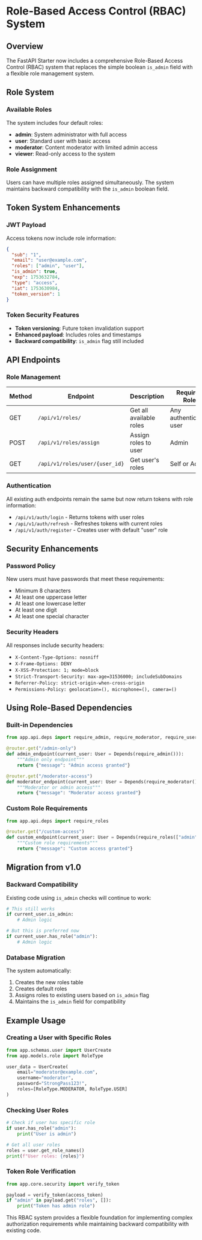 # Role-Based Access Control (RBAC) System

## Overview

The FastAPI Starter now includes a comprehensive Role-Based Access Control (RBAC) system that replaces the simple boolean `is_admin` field with a flexible role management system.

## Role System

### Available Roles

The system includes four default roles:

- **admin**: System administrator with full access
- **user**: Standard user with basic access  
- **moderator**: Content moderator with limited admin access
- **viewer**: Read-only access to the system

### Role Assignment

Users can have multiple roles assigned simultaneously. The system maintains backward compatibility with the `is_admin` boolean field.

## Token System Enhancements

### JWT Payload

Access tokens now include role information:

```json
{
  "sub": "1",
  "email": "user@example.com", 
  "roles": ["admin", "user"],
  "is_admin": true,
  "exp": 1753632784,
  "type": "access",
  "iat": 1753630984,
  "token_version": 1
}
```

### Token Security Features

- **Token versioning**: Future token invalidation support
- **Enhanced payload**: Includes roles and timestamps
- **Backward compatibility**: `is_admin` flag still included

## API Endpoints

### Role Management

| Method | Endpoint | Description | Required Role |
|--------|----------|-------------|---------------|
| GET | `/api/v1/roles/` | Get all available roles | Any authenticated user |
| POST | `/api/v1/roles/assign` | Assign roles to user | Admin |
| GET | `/api/v1/roles/user/{user_id}` | Get user's roles | Self or Admin |

### Authentication 

All existing auth endpoints remain the same but now return tokens with role information:

- `/api/v1/auth/login` - Returns tokens with user roles
- `/api/v1/auth/refresh` - Refreshes tokens with current roles
- `/api/v1/auth/register` - Creates user with default "user" role

## Security Enhancements

### Password Policy

New users must have passwords that meet these requirements:

- Minimum 8 characters
- At least one uppercase letter
- At least one lowercase letter  
- At least one digit
- At least one special character

### Security Headers

All responses include security headers:

- `X-Content-Type-Options: nosniff`
- `X-Frame-Options: DENY`
- `X-XSS-Protection: 1; mode=block`
- `Strict-Transport-Security: max-age=31536000; includeSubDomains`
- `Referrer-Policy: strict-origin-when-cross-origin`
- `Permissions-Policy: geolocation=(), microphone=(), camera=()`

## Using Role-Based Dependencies

### Built-in Dependencies

```python
from app.api.deps import require_admin, require_moderator, require_user

@router.get("/admin-only")
def admin_endpoint(current_user: User = Depends(require_admin())):
    """Admin only endpoint"""
    return {"message": "Admin access granted"}

@router.get("/moderator-access") 
def moderator_endpoint(current_user: User = Depends(require_moderator())):
    """Moderator or admin access"""
    return {"message": "Moderator access granted"}
```

### Custom Role Requirements

```python
from app.api.deps import require_roles

@router.get("/custom-access")
def custom_endpoint(current_user: User = Depends(require_roles(["admin", "moderator"]))):
    """Custom role requirements"""
    return {"message": "Custom access granted"}
```

## Migration from v1.0

### Backward Compatibility

Existing code using `is_admin` checks will continue to work:

```python
# This still works
if current_user.is_admin:
    # Admin logic

# But this is preferred now
if current_user.has_role("admin"):
    # Admin logic
```

### Database Migration

The system automatically:

1. Creates the new roles table
2. Creates default roles
3. Assigns roles to existing users based on `is_admin` flag
4. Maintains the `is_admin` field for compatibility

## Example Usage

### Creating a User with Specific Roles

```python
from app.schemas.user import UserCreate
from app.models.role import RoleType

user_data = UserCreate(
    email="moderator@example.com",
    username="moderator", 
    password="StrongPass123!",
    roles=[RoleType.MODERATOR, RoleType.USER]
)
```

### Checking User Roles

```python
# Check if user has specific role
if user.has_role("admin"):
    print("User is admin")

# Get all user roles
roles = user.get_role_names()
print(f"User roles: {roles}")
```

### Token Role Verification

```python
from app.core.security import verify_token

payload = verify_token(access_token)
if "admin" in payload.get("roles", []):
    print("Token has admin role")
```

This RBAC system provides a flexible foundation for implementing complex authorization requirements while maintaining backward compatibility with existing code.